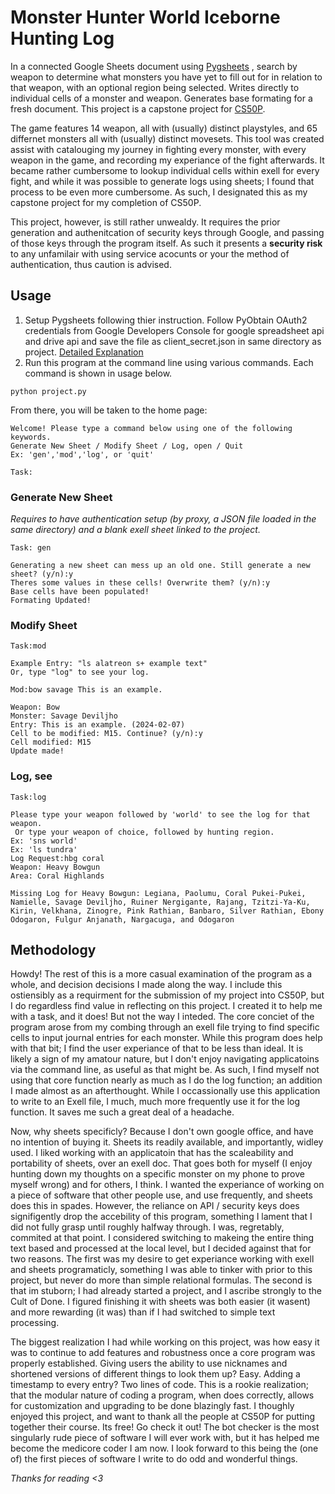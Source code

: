 # Monster Hunter World Iceborne Hunting Log 
 
In a connected Google Sheets document using [Pygsheets](https://github.com/nithinmurali/pygsheets) , search by weapon to determine what monsters you have yet to fill out for in relation to that weapon, with an optional region being selected. Writes directly to individual cells of a monster and weapon. Generates base formating for a fresh document. This project is a capstone project for [CS50P](https://www.edx.org/learn/python/harvard-university-cs50-s-introduction-to-programming-with-python).

The game features 14 weapon, all with (usually) distinct playstyles, and 65 differnet monsters all with (usually) distinct movesets. This tool was created assist with catalouging my journey in fighting every monster, with every weapon in the game, and recording my experiance of the fight afterwards. It became rather cumbersome to lookup individual cells within exell for every fight, and while it was possible to generate logs using sheets; I found that process to be even more cumbersome. As such, I designated this as my capstone project for my completion of CS50P. 

This project, however, is still rather unwealdy. It requires the prior generation and authenitcation of security keys through Google, and passing of those keys through the program itself. As such it presents a **security risk** to any unfamilair with using service acocunts or your the method of authentication, thus caution is advised. 

## Usage

1) Setup Pygsheets following thier instruction. Follow PyObtain OAuth2 credentials from Google Developers Console for google spreadsheet api and drive api and save the file as client_secret.json in same directory as project. [Detailed Explanation](https://pygsheets.readthedocs.io/en/latest/authorization.html)
2) Run this program at the command line using various commands. Each command is shown in usage below. 
```
python project.py
```
From there, you will be taken to the home page:
```
Welcome! Please type a command below using one of the following keywords.
Generate New Sheet / Modify Sheet / Log, open / Quit
Ex: 'gen','mod','log', or 'quit'

Task:
```
### Generate New Sheet
*Requires to have authentication setup (by proxy, a JSON file loaded in the same directory) and a blank exell sheet linked to the project.*
```
Task: gen

Generating a new sheet can mess up an old one. Still generate a new sheet? (y/n):y
Theres some values in these cells! Overwrite them? (y/n):y
Base cells have been populated!
Formating Updated!
```
### Modify Sheet
```
Task:mod

Example Entry: "ls alatreon s+ example text"
Or, type "log" to see your log.

Mod:bow savage This is an example.

Weapon: Bow
Monster: Savage Deviljho
Entry: This is an example. (2024-02-07)
Cell to be modified: M15. Continue? (y/n):y
Cell modified: M15
Update made!
```
### Log, see
```
Task:log

Please type your weapon followed by 'world' to see the log for that weapon.
 Or type your weapon of choice, followed by hunting region.
Ex: 'sns world'
Ex: 'ls tundra'
Log Request:hbg coral 
Weapon: Heavy Bowgun
Area: Coral Highlands

Missing Log for Heavy Bowgun: Legiana, Paolumu, Coral Pukei-Pukei, Namielle, Savage Deviljho, Ruiner Nergigante, Rajang, Tzitzi-Ya-Ku, Kirin, Velkhana, Zinogre, Pink Rathian, Banbaro, Silver Rathian, Ebony Odogaron, Fulgur Anjanath, Nargacuga, and Odogaron
```

## Methodology

Howdy! The rest of this is a more casual examination of the program as a whole, and decision decisions I made along the way. I include this ostiensibly as a requirment for the submission of my project into CS50P, but I do regardless find value in reflecting on this project. I created it to help me with a task, and it does! But not the way I inteded. The core conciet of the program arose from my combing through an exell file trying to find specific cells to input journal entries for each monster. While this program does help with that bit; I find the user experiance of that to be less than ideal. It is likely a sign of my amatour nature, but I don't enjoy navigating applicatoins via the command line, as useful as that might be. As such, I find myself not using that core function nearly as much as I do the log function; an addition I made almost as an afterthought. While I occassionally use this application to write to an Exell file, I much, much more frequently use it for the log function. It saves me such a great deal of a headache. 

Now, why sheets specificly? Because I don't own google office, and have no intention of buying it. Sheets its readily available, and importantly, widley used. I liked working with an applicatoin that has the scaleability and portability of sheets, over an exell doc. That goes both for myself (I enjoy hunting down my thoughts on a specific monster on my phone to prove myself wrong) and for others, I think. I wanted the experiance of working on a piece of software that other people use, and use frequently, and sheets does this in spades. However, the reliance on API / security keys does signifigently drop the accebility of this program, something I lament that I did not fully grasp until roughly halfway through. I was, regretably, commited at that point. I considered switching to makeing the entire thing text based and processed at the local level, but I decided against that for two reasons. The first was my desire to get experiance working with exell and sheets programaticly, something I was able to tinker with prior to this project, but never do more than simple relational formulas. The second is that im stuborn; I had already started a project, and I ascribe strongly to the Cult of Done. I figured finishing it with sheets was both easier (it wasent) and more rewarding (it was) than if I had switched to simple text processing. 

The biggest realization I had while working on this project, was how easy it was to continue to add features and robustness once a core program was properly established. Giving users the ability to use nicknames and shortened versions of different things to look them up? Easy. Adding a timestamp to every entry? Two lines of code. This is a rookie realization; that the modular nature of coding a program, when does correctly, allows for customization and upgrading to be done blazingly fast. I thoughly enjoyed this project, and want to thank all the people at CS50P for putting together their course. Its free! Go check it out! The bot checker is the most singularly rude piece of software I will ever work with, but it has helped me become the medicore coder I am now. I look forward to this being the (one of) the first pieces of software I write to do odd and wonderful things. 

*Thanks for reading <3*

